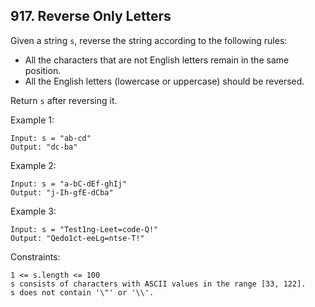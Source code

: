 ## 917. Reverse Only Letters

Given a string `s`, reverse the string according to the following rules:

- All the characters that are not English letters remain in the same position.
- All the English letters (lowercase or uppercase) should be reversed.

Return `s` after reversing it.

Example 1:

```
Input: s = "ab-cd"
Output: "dc-ba"
```

Example 2:

```
Input: s = "a-bC-dEf-ghIj"
Output: "j-Ih-gfE-dCba"
```

Example 3:

```
Input: s = "Test1ng-Leet=code-Q!"
Output: "Qedo1ct-eeLg=ntse-T!"
```

Constraints:

```
1 <= s.length <= 100
s consists of characters with ASCII values in the range [33, 122].
s does not contain '\"' or '\\'.
```
